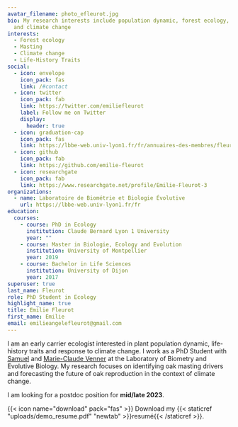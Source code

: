 ```yaml
---
avatar_filename: photo_efleurot.jpg
bio: My research interests include population dynamic, forest ecology, masting
  and climate change
interests:
  - Forest ecology
  - Masting
  - Climate change
  - Life-History Traits
social:
  - icon: envelope
    icon_pack: fas
    link: /#contact
  - icon: twitter
    icon_pack: fab
    link: https://twitter.com/emiliefleurot
    label: Follow me on Twitter
    display:
      header: true
  - icon: graduation-cap
    icon_pack: fas
    link: https://lbbe-web.univ-lyon1.fr/fr/annuaires-des-membres/fleurot-emilie
  - icon: github
    icon_pack: fab
    link: https://github.com/emilie-fleurot
  - icon: researchgate
    icon_pack: fab
    link: https://www.researchgate.net/profile/Emilie-Fleurot-3
organizations:
  - name: Laboratoire de Biométrie et Biologie Évolutive
    url: https://lbbe-web.univ-lyon1.fr/fr
education:
  courses:
    - course: PhD in Ecology
      institution: Claude Bernard Lyon 1 University
      year: ""
    - course: Master in Biologie, Ecology and Evolution
      institution: University of Montpellier
      year: 2019
    - course: Bachelor in Life Sciences
      institution: University of Dijon
      year: 2017
superuser: true
last_name: Fleurot
role: PhD Student in Ecology
highlight_name: true
title: Emilie Fleurot
first_name: Emilie
email: emilieangelefleurot@gmail.com
---
```

I am an early carrier ecologist interested in plant population dynamic, life-history traits and response to climate change. I work as a PhD Student with [Samuel](https://lbbe-web.univ-lyon1.fr/fr/annuaires-des-membres/venner-samuel) and [Marie-Claude Venner](https://lbbe-web.univ-lyon1.fr/fr/annuaires-des-membres/venner-marie-claude) at the Laboratory of Biometry and Evolutive Biology.  My research focuses on identifying oak masting drivers and forecasting the future of oak reproduction in the context of climate change. 

I am looking for a postdoc position for **mid/late 2023**. 

{{< icon name="download" pack="fas" >}} Download my {{< staticref "uploads/demo_resume.pdf" "newtab" >}}resumé{{< /staticref >}}.
